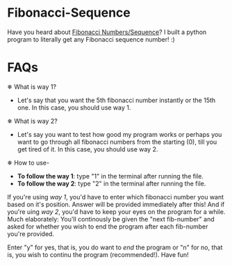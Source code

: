 # Fibonacci-Sequence
Have you heard about [Fibonacci Numbers/Sequence](https://en.wikipedia.org/wiki/Fibonacci_number)? I built a python program to literally get any Fibonacci sequence number! :)

# FAQs

❄ What is way 1?
- Let's say that you want the 5th fibonacci number instantly or the 15th one. In this case, you should use way 1.

❄ What is way 2?
- Let's say you want to test how good my program works or perhaps you want to go through all fibonacci numbers from the starting (0), till you get tired of it. In this case, you should use way 2.

❄ How to use-
- **To follow the way 1**: type "1" in the terminal after running the file.
- **To follow the way 2**: type "2" in the terminal after running the file.

If you're using *way 1*, you'd have to enter which fibonacci number you want based on it's position. Answer will be provided immediately after this!
And if you're uing *way 2*, you'd have to keep your eyes on the program for a while. Much elaborately: You'll continously be given the "next fib-number" and asked for whether you wish to end the program after each fib-number you're provided.

Enter "y" for yes, that is, you do want to *end* the program or "n" for no, that is, you wish to continu the program (recommended!).
Have fun!
